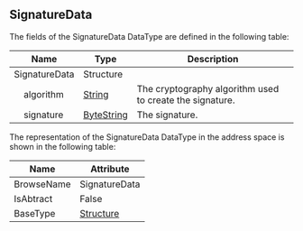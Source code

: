 <!-- datatype -->
## SignatureData
<!-- end of description -->
The fields of the SignatureData DataType are defined in the following table:  

|Name|Type|Description|
|---|---|---|
|SignatureData|Structure||
|&nbsp;&nbsp;&nbsp;&nbsp;algorithm|[String](../../../Part3/DataTypes/String/readme.md)|The cryptography algorithm used to create the signature.|
|&nbsp;&nbsp;&nbsp;&nbsp;signature|[ByteString](../../../Part3/DataTypes/ByteString/readme.md)|The signature.|

The representation of the SignatureData DataType in the address space is shown in the following table:  

|Name|Attribute|
|---|---|
|BrowseName|SignatureData|
|IsAbtract|False|
|BaseType|[Structure](../../../Part3/DataTypes/Structure/readme.md)|

